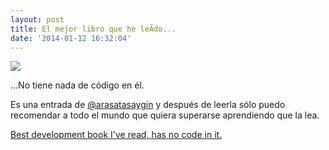 ```yaml
---
layout: post
title: El mejor libro que he leÃ­do...
date: '2014-01-12 16:32:04'
---
```


![](http://imgur.com/b7qULWX.jpg)

...No tiene nada de código en él.

Es una entrada de [@arasatasaygin](https://twitter.com/arasatasaygin) y después de leerla sólo puedo recomendar a todo el mundo que quiera superarse aprendiendo que la lea.

[Best development book I've read, has no code in it.](http://arasatasaygin.com/pages/best-development-book-I-read-has-no-code-in-it.html)